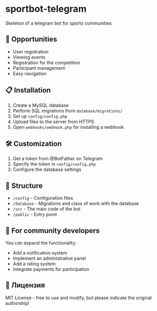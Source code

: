 # sportbot-telegram
Skeleton of a telegram bot for sports communities

## 🚀 Opportunities

- User registration
- Viewing events
- Registration for the competition
- Participant management
- Easy navigation

## 📋 Installation

1. Create a MySQL database
2. Perform SQL migrations from `database/migrations/`
3. Set up `config/config.php `
4. Upload files to the server from HTTPS
5. Open `webhooks/webhook.php` for installing a webhook

## 🛠️ Customization

1. Get a token from @BotFather on Telegram
2. Specify the token in `config/config.php `
3. Configure the database settings

## 📁 Structure

- `/config` - Configuration files
- `/database` - Migrations and class of work with the database
- `/src` - The main code of the bot
- `/public` - Entry point

## 👥 For community developers

You can expand the functionality:
- Add a notification system
- Implement an administrative panel
- Add a rating system
- Integrate payments for participation

## 📄 Лицензия

MIT License - free to use and modify, but please indicate the original authorship!
